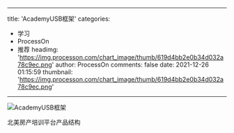 
---
title: 'AcademyUSB框架'
categories: 
 - 学习
 - ProcessOn
 - 推荐
headimg: 'https://img.processon.com/chart_image/thumb/619d4bb2e0b34d032a78c9ec.png'
author: ProcessOn
comments: false
date: 2021-12-26 01:15:59
thumbnail: 'https://img.processon.com/chart_image/thumb/619d4bb2e0b34d032a78c9ec.png'
---

<div>   
<img class="thumb" alt="AcademyUSB框架" src="https://img.processon.com/chart_image/thumb/619d4bb2e0b34d032a78c9ec.png" referrerpolicy="no-referrer">
<p>北美房产培训平台产品结构</p>  
</div>
            